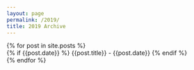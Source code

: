 ```yaml
---
layout: page
permalink: /2019/
title: 2019 Archive
---
```



<div id="archives">
  {% for post in site.posts %}
  <article class="archive-item">
    {% if {{post.date}} %}
      {{post.title}} - {{post.date}}
    {% endif %}
  </article>
  {% endfor %}
</div>
